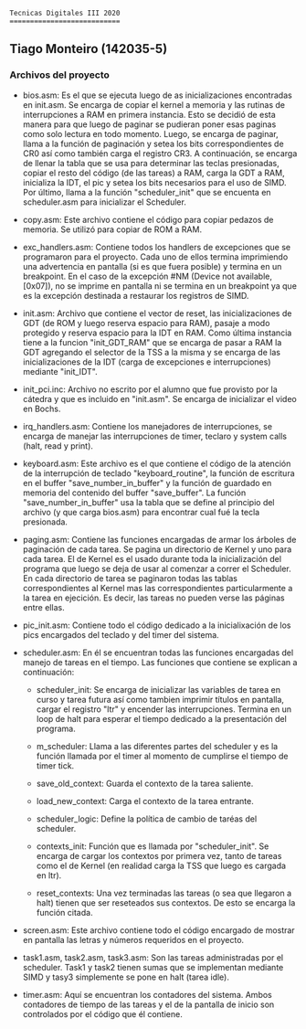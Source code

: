 	Tecnicas Digitales III 2020
	===========================
##	Tiago Monteiro (142035-5)

### Archivos del proyecto

* bios.asm: Es el que se ejecuta luego de as inicializaciones encontradas en init.asm. Se encarga de copiar el kernel a memoria y las rutinas de interrupciones a RAM en primera instancia. Esto se decidió de esta manera para que luego de paginar se pudieran poner esas paginas como solo lectura en todo momento. Luego, se encarga de paginar, llama a la función de paginación y setea los bits correspondientes de CR0 así como también carga el registro CR3. A continuación, se encarga de llenar la tabla que se usa para determinar las teclas presionadas, copiar el resto del código (de las tareas) a RAM, carga la GDT a RAM, inicializa la IDT, el pic y setea los bits necesarios para el uso de SIMD. Por último, llama a la función "scheduler_init" que se encuenta en scheduler.asm para inicializar el Scheduler.

* copy.asm: Este archivo contiene el código para copiar pedazos de memoria. Se utilizó para copiar de ROM a RAM.

* exc_handlers.asm: Contiene todos los handlers de excepciones que se programaron para el proyecto. Cada uno de ellos termina imprimiendo una advertencia en pantalla (si es que fuera posible) y termina en un breakpoint. En el caso de la excepción #NM (Device not available, [0x07]), no se imprime en pantalla ni se termina en un breakpoint ya que es la excepción destinada a restaurar los registros de SIMD.

* init.asm: Archivo que contiene el vector de reset, las inicializaciones de GDT (de ROM y luego reserva espacio para RAM), pasaje a modo protegido y reserva espacio para la IDT en RAM. Como última instancia tiene a la funcion "init_GDT_RAM" que se encarga de pasar a RAM la GDT agregando el selector de la TSS a la misma y se encarga de las inicializaciones de la IDT (carga de excepciones e interrupciones) mediante "init_IDT".

* init_pci.inc: Archivo no escrito por el alumno que fue provisto por la cátedra y que es incluido en "init.asm". Se encarga de inicializar el video en Bochs.

* irq_handlers.asm: Contiene los manejadores de interrupciones, se encarga de manejar las interrupciones de timer, teclaro y system calls (halt, read y print).

* keyboard.asm: Este archivo es el que contiene el código de la atención de la interrupción de teclado "keyboard_routine", la función de escritura en el buffer "save_number_in_buffer" y la función de guardado en memoria del contenido del buffer "save_buffer".
La función "save_number_in_buffer" usa la tabla que se define al principio del archivo (y que carga bios.asm) para encontrar cual fué la tecla presionada.

* paging.asm: Contiene las funciones encargadas de armar los árboles de paginación de cada tarea. Se pagina un directorio de Kernel y uno para cada tarea. El de Kernel es el usado durante toda la inicialización del programa que luego se deja de usar al comenzar a correr el Scheduler. En cada directorio de tarea se paginaron todas las tablas correspondientes al Kernel mas las correspondientes particularmente a la tarea en ejecición. Es decir, las tareas no pueden verse las páginas entre ellas.

* pic_init.asm: Contiene todo el código dedicado a la inicialixación de los pics encargados del teclado y del timer del sistema.

* scheduler.asm: En él se encuentran todas las funciones encargadas del manejo de tareas en el tiempo.
    Las funciones que contiene se explican a continuación:

    - scheduler_init: Se encarga de inicializar las variables de tarea en curso y tarea futura así como tambien imprimir títulos en pantalla, cargar el registro "ltr" y encender las interrupciones. Termina en un loop de halt para esperar el tiempo dedicado a la presentación del programa.
    
    - m_scheduler: Llama a las diferentes partes del scheduler y es la función llamada por el timer al momento de cumplirse el tiempo de timer tick.
    
    - save_old_context: Guarda el contexto de la tarea saliente.
    
    - load_new_context: Carga el contexto de la tarea entrante.
    
    - scheduler_logic: Define la política de cambio de taréas del scheduler.
    
    - contexts_init: Función que es llamada por "scheduler_init". Se encarga de cargar los contextos por primera vez, tanto de tareas como el de Kernel (en realidad carga la TSS que luego es cargada en ltr).
    
    - reset_contexts: Una vez terminadas las tareas (o sea que llegaron a halt) tienen que ser reseteados sus contextos. De esto se encarga la función citada.

* screen.asm: Este archivo contiene todo el código encargado de mostrar en pantalla las letras y números requeridos en el proyecto.

* task1.asm, task2.asm, task3.asm: Son las tareas administradas por el scheduler. Task1 y task2 tienen sumas que se implementan mediante SIMD y tasy3 simplemente se pone en halt (tarea idle).

* timer.asm: Aquí se encuentran los contadores del sistema. Ambos contadores de tiempo de las tareas y el de la pantalla de inicio son controlados por el código que él contiene.




